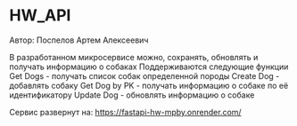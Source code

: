 # HW_API
Автор: Поспелов Артем Алексеевич

В разработанном микросервисе можно, сохранять, обновлять и получать информацию о собаках
Поддерживаются следующие функции
Get Dogs - получать список собак определенной породы
Create Dog - добавлять собаку
Get Dog by PK - получать информацию о собаке по её идентификатору
Update Dog - обновлять информацию о собаке

Сервис развернут на: https://fastapi-hw-mpby.onrender.com/
